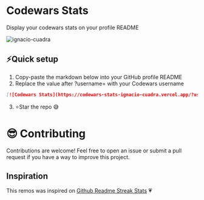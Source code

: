 # Codewars Stats

Display your codewars stats on your profile README

<p alight="left"><img align="center" src="https://codewars-stats-ignacio-cuadra.vercel.app/?username=ignacio-cuadra" alt = "ignacio-cuadra"/></p>

## ⚡Quick setup
1. Copy-paste the markdown below into your GitHub profile README
2. Replace the value after ?username= with your Codewars username

```md
[![Codewars Stats](https://codewars-stats-ignacio-cuadra.vercel.app/?username=ignacio-cuadra)](https://github.com/ignacio-cuadra/github-readme-codewars)
```

3. ⭐Star the repo 😅

# 😎 Contributing
Contributions are welcome! Feel free to open an issue or submit a pull request if you have a way to improve this project.
## Inspiration
This remos was inspired on <a href = "https://github.com/DenverCoder1/github-readme-streak-stats">Github Readme Streak Stats</a> 💗
